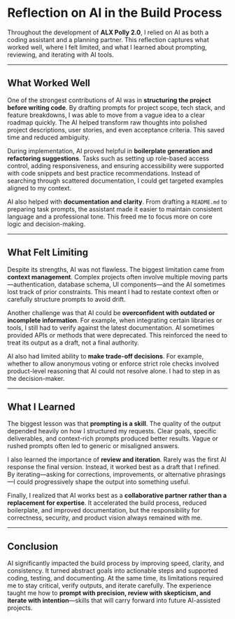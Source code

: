 # Reflection on AI in the Build Process

Throughout the development of **ALX Polly 2.0**, I relied on AI as both a coding assistant and a planning partner. This reflection captures what worked well, where I felt limited, and what I learned about prompting, reviewing, and iterating with AI tools.

---

## What Worked Well

One of the strongest contributions of AI was in **structuring the project before writing code**. By drafting prompts for project scope, tech stack, and feature breakdowns, I was able to move from a vague idea to a clear roadmap quickly. The AI helped transform raw thoughts into polished project descriptions, user stories, and even acceptance criteria. This saved time and reduced ambiguity.

During implementation, AI proved helpful in **boilerplate generation and refactoring suggestions**. Tasks such as setting up role-based access control, adding responsiveness, and ensuring accessibility were supported with code snippets and best practice recommendations. Instead of searching through scattered documentation, I could get targeted examples aligned to my context.

AI also helped with **documentation and clarity**. From drafting a `README.md` to preparing task prompts, the assistant made it easier to maintain consistent language and a professional tone. This freed me to focus more on core logic and decision-making.

---

## What Felt Limiting

Despite its strengths, AI was not flawless. The biggest limitation came from **context management**. Complex projects often involve multiple moving parts—authentication, database schema, UI components—and the AI sometimes lost track of prior constraints. This meant I had to restate context often or carefully structure prompts to avoid drift.

Another challenge was that AI could be **overconfident with outdated or incomplete information**. For example, when integrating certain libraries or tools, I still had to verify against the latest documentation. AI sometimes provided APIs or methods that were deprecated. This reinforced the need to treat its output as a draft, not a final authority.

AI also had limited ability to **make trade-off decisions**. For example, whether to allow anonymous voting or enforce strict role checks involved product-level reasoning that AI could not resolve alone. I had to step in as the decision-maker.

---

## What I Learned

The biggest lesson was that **prompting is a skill**. The quality of the output depended heavily on how I structured my requests. Clear goals, specific deliverables, and context-rich prompts produced better results. Vague or rushed prompts often led to generic or misaligned answers.

I also learned the importance of **review and iteration**. Rarely was the first AI response the final version. Instead, it worked best as a draft that I refined. By iterating—asking for corrections, improvements, or alternative phrasings—I could progressively shape the output into something useful.

Finally, I realized that AI works best as a **collaborative partner rather than a replacement for expertise**. It accelerated the build process, reduced boilerplate, and improved documentation, but the responsibility for correctness, security, and product vision always remained with me.

---

## Conclusion

AI significantly impacted the build process by improving speed, clarity, and consistency. It turned abstract goals into actionable steps and supported coding, testing, and documenting. At the same time, its limitations required me to stay critical, verify outputs, and iterate carefully. The experience taught me how to **prompt with precision, review with skepticism, and iterate with intention**—skills that will carry forward into future AI-assisted projects.
